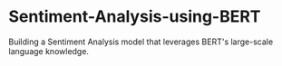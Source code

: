 # Sentiment-Analysis-using-BERT
Building a Sentiment Analysis model that leverages BERT's large-scale language knowledge.
